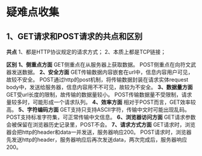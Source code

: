# 疑难点收集

## 1、GET请求和POST请求的共点和区别

**共点**
1、都是HTTP协议规定的请求方式；
2、本质上都是TCP链接；

**区别**
**1、侧重点方面**
GET侧重点在从服务器上获取数据。
POST侧重点在向符文武器发送数据。
**2、安全方面**
GET传输数据内容嵌套在url中，信息内容用户可见，故较不安全。
POST通过http的post机制，将传输数据封装在请求实体request body中，发送给服务器，信息内容用不不可见，故较为不安全。
**3、数据量方面**
GET受url长度的限制，故传输的数据量较小。
POST传输数据量不受限制，请求量较多时，可能形成一个请求队列。
**4、效率方面**
相对于POST而言，GET效率较高。
**5、字符编码方面**
GET支持只支持ASCII字符，传输中文时可能出现乱码。
POST支持标准字符集，可正常传输中文信息。
**6、浏览器访问方面**
GET请求参数会被保留在浏览器历史记录里，POST不会。
**7、请求方式方面**
GET请求时，浏览器会把http的header和data一并发送，服务器响应200。
POST请求时，浏览器先发送http的header，服务器响应后再次发送data，两次完成后，服务器响应200。